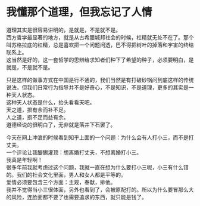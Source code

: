 # 我懂那个道理，但我忘记了人情
道理其实是很容易讲明的，是就是，不是就不是。  
西方哲学最显著的地方，就是从古希腊城邦社会的时候，杠精就无处不在了。那个叫苏格拉底的杠精，总是喜欢把一个问题问透，巴不得把树叶的掉落和宇宙的终结联系上。  
这当然是好的，这一套哲学的思辨给求知者们种下了希望的种子，必须要明白，是就是，不是就不是。  

只是这样的做事方式在中国是行不通的，我们当然是有打破砂锅问到底这样的传统说法，但我们日常行为指导并不是好奇心，不是知识，不是道理，更多的其实是一种天人状态。  
这种天人状态是什么，抬头看看天吧。  
天之道，损有余而补不足。  
人之道，损不足而益有余。  
道德经说的很明白了，无非就是落井下石罢了。

今天在网上冲浪的时候看到知乎上面的一个问题：为什么会有人打小三，而不是打丈夫。  
一个评论让我醍醐灌顶：想离婚打丈夫，不想离婚打小三。  
我真是年轻啊！  
很多年前我就考虑过这个问题，我就一直在想为什么要打小三呢，小三有什么错的。我们的社会文化里面，男人和女人都是平等的。  
爱情必须要包含三个方面：主观，奉献，排他。  
我并不觉得当小三很体面，另外也看到了，会被原配打的。所以为什么要冒那么大的风险，连脸面都不要了也需要追求的东西，就只能是钱了。  

